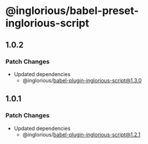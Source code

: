 # @inglorious/babel-preset-inglorious-script

## 1.0.2

### Patch Changes

- Updated dependencies
  - @inglorious/babel-plugin-inglorious-script@1.3.0

## 1.0.1

### Patch Changes

- Updated dependencies
  - @inglorious/babel-plugin-inglorious-script@1.2.1
